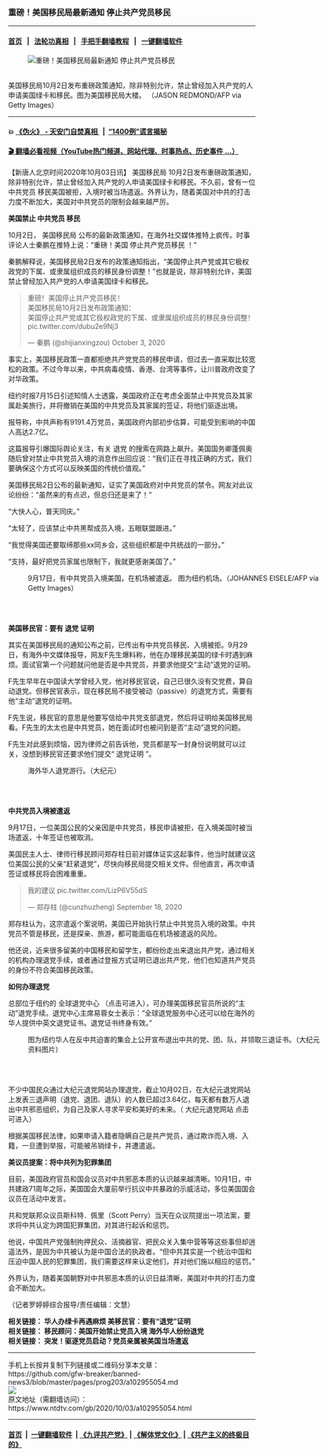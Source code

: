 ### 重磅！美国移民局最新通知 停止共产党员移民
------------------------

#### [首页](https://github.com/gfw-breaker/banned-news3/blob/master/README.md) &nbsp;&nbsp;|&nbsp;&nbsp; [法轮功真相](https://github.com/begood0513/basic/blob/master/README.md)  &nbsp;&nbsp;|&nbsp;&nbsp; [手把手翻墙教程](https://github.com/gfw-breaker/guides/wiki)  &nbsp;&nbsp;|&nbsp;&nbsp; [一键翻墙软件](https://github.com/gfw-breaker/nogfw/blob/master/README.md)  



<div><div class="featured_image">
 <figure>
  <img alt="重磅！美国移民局最新通知 停止共产党员移民" src="https://i.ntdtv.com/assets/uploads/2020/10/GettyImages-1204950071-800x450.jpg"/>
 </figure><br/>
 <span class="caption">
  美国移民局10月2日发布重磅政策通知，除非特别允许，禁止曾经加入共产党的人申请美国绿卡和移民。图为美国移民局大楼。 （JASON REDMOND/AFP via Getty Images）
 </span>
</div>
</div><hr/>

#### 💥 [《伪火》 - 天安门自焚真相 ](http://158.247.195.190:10000/videos/blog/weihuo.html)&nbsp; |&nbsp; [“1400例”谎言揭秘  ](http://158.247.195.190:10000/videos/blog/jiexi1400.html)

#### [ 🎬  翻墙必看视频（YouTube热门频道、网站代理、时事热点、历史事件 ...）](https://github.com/gfw-breaker/links/blob/master/banned.md)

<div><div class="post_content" itemprop="articleBody">
 <p>
  【新唐人北京时间2020年10月03日讯】
  <ok href="https://www.ntdtv.com/gb/美国移民局.htm">
   美国移民局
  </ok>
  10月2日发布重磅政策通知，除非特别允许，禁止曾经加入共产党的人申请美国绿卡和移民。不久前，曾有一位
  <ok href="https://www.ntdtv.com/gb/中共党员.htm">
   中共党员
  </ok>
  移民美国被拒，入境时被当场遣返。外界认为，随着美国对中共的打击力度不断加大，美国对中共党员的限制会越来越严厉。
 </p>
 <p>
  <strong>
   美国禁止
   <ok href="https://www.ntdtv.com/gb/中共党员.htm">
    中共党员
   </ok>
   移民
  </strong>
 </p>
 <p>
  10月2日，
  <ok href="https://www.ntdtv.com/gb/美国移民局.htm">
   美国移民局
  </ok>
  公布的最新政策通知，在海外社交媒体推特上疯传。时事评论人士秦鹏在推特上说：“重磅！美国
  <ok href="https://www.ntdtv.com/gb/停止共产党员移民.htm">
   停止共产党员移民
  </ok>
  ！”
 </p>
 <p>
  秦鹏解释说，美国移民局2日发布的政策通知指出，“美国停止共产党或其它极权政党的下属、或隶属组织成员的移民身份调整！”也就是说，除非特别允许，美国禁止曾经加入共产党的人申请美国绿卡和移民。
 </p>
 <blockquote class="twitter-tweet">
  <p dir="ltr" lang="zh">
   重磅！美国停止共产党员移民！
   <br/>
   美国移民局10月2日发布政策通知：
   <br/>
   美国停止共产党或其它极权政党的下属、或隶属组织成员的移民身份调整！
   <ok href="https://t.co/dubu2e9Nj3">
    pic.twitter.com/dubu2e9Nj3
   </ok>
  </p>
  <p>
   — 秦鹏 (@shijianxingzou)
   <ok href="https://twitter.com/shijianxingzou/status/1312254477215379456?ref_src=twsrc%5Etfw">
    October 3, 2020
   </ok>
  </p>
 </blockquote>
 <p>
  <script async="" charset="utf-8" src="https://platform.twitter.com/widgets.js">
  </script>
 </p>
 <p>
 </p>
 <p>
  事实上，美国移民政策一直都拒绝共产党党员的移民申请，但过去一直采取比较宽松的政策。不过今年以来，中共病毒疫情、香港、台湾等事件，让川普政府改变了对华政策。
 </p>
 <p>
  纽约时报7月15日引述知情人士透露，美国政府正在考虑全面禁止中共党员及其家属赴美旅行，并将撤销在美国的中共党员及其家属的签证，将他们驱逐出境。
 </p>
 <p>
  报导称，中共声称有9191.4万党员，美国政府内部初步估算，可能受到影响的中国人高达2.7亿。
 </p>
 <p>
  这篇报导引爆国际舆论关注，有关
  <ok href="https://www.ntdtv.com/gb/退党.htm">
   退党
  </ok>
  的搜索在网路上飙升。美国国务卿蓬佩奥随后曾对禁止中共党员入境的消息作出回应说：“我们正在寻找正确的方式，我们要确保这个方式可以反映美国的传统价值观。”
 </p>
 <p>
  美国移民局2日公布的最新通知，证实了美国政府对中共党员的禁令。网友对此议论纷纷：“虽然来的有点迟，但总归还是来了！”
 </p>
 <p>
  “大快人心，普天同庆。”
 </p>
 <p>
  “太轻了，应该禁止中共黑帮成员入境，五眼联盟跟进。”
 </p>
 <p>
  “我觉得美国还要取缔那些xx同乡会，这些组织都是中共统战的一部分。”
 </p>
 <p>
  “支持，最好把党员家属也限制下，我就更感谢美国了。”
 </p>
 <figure class="wp-caption alignnone" id="attachment_102955067" style="width: 600px">
  <img alt="" class="size-medium wp-image-102955067" src="https://i.ntdtv.com/assets/uploads/2020/10/GettyImages-1212894208-800x450-600x338.jpg">
   <br/><figcaption class="wp-caption-text">
    9月17日，有中共党员入境美国，在机场被遣返。 图为纽约机场。（JOHANNES EISELE/AFP via Getty Images）
   </figcaption><br/>
  </img>
 </figure><br/>
 <p>
  <strong>
   美国移民官：要有
   <ok href="https://www.ntdtv.com/gb/退党.htm">
    退党
   </ok>
   证明
  </strong>
 </p>
 <p>
  其实在美国移民局的通知公布之前，已传出有中共党员移民、入境被拒。9月29日，有海外中文媒体报导，网友F先生爆料称，他在办理移民美国的绿卡时遇到麻烦。面试官第一个问题就问他是否是中共党员，并要求他提交“主动”退党的证明。
 </p>
 <p>
  F先生早年在中国读大学曾经入党，他对移民官说，自己已很久没有交党费，算自动退党。但移民官表示，现在移民局不接受被动（passive）的退党方式，需要有他“主动”退党的证明。
 </p>
 <p>
  F先生说，移民官的意思是他要写信给中共党支部退党，然后将证明给美国移民局看。F先生的太太也是中共党员，她在面试时也被问到是否“主动”退党的问题。
 </p>
 <p>
  F先生对此感到烦恼，因为律师之前告诉他，党员都是写一封身份说明就可以过关，没想到移民官还要求他们提交“
  <ok href="https://www.ntdtv.com/gb/退党证明.htm">
   退党证明
  </ok>
  ”。
 </p>
 <figure class="wp-caption alignnone" id="attachment_102955065" style="width: 600px">
  <img alt="" class="size-medium wp-image-102955065" src="https://i.ntdtv.com/assets/uploads/2020/10/dmhj-y9v4aa5k0r-600x338-1-800x450-600x338-1-600x338.jpg">
   <br/><figcaption class="wp-caption-text">
    海外华人退党游行。（大纪元）
   </figcaption><br/>
  </img>
 </figure><br/>
 <p>
  <strong>
   中共党员入境被遣返
  </strong>
 </p>
 <p>
  9月17日，一位美国公民的父亲因是中共党员，移民申请被拒，在入境美国时被当场遣返，十年签证也被取消。
 </p>
 <p>
  美国民主人士、律师行移民顾问郑存柱日前对媒体证实这起事件，他当时就建议这位美国公民的父亲“赶紧退党”，尽快向移民局提交相关文件。但他直言，再次申请签证或移民将会困难重重。
 </p>
 <blockquote class="twitter-tweet">
  <p dir="ltr" lang="zh">
   我的建议
   <ok href="https://t.co/LizP6V55dS">
    pic.twitter.com/LizP6V55dS
   </ok>
  </p>
  <p>
   — 郑存柱 (@cunzhuzheng)
   <ok href="https://twitter.com/cunzhuzheng/status/1306779110237184001?ref_src=twsrc%5Etfw">
    September 18, 2020
   </ok>
  </p>
 </blockquote>
 <p>
  <script async="" charset="utf-8" src="https://platform.twitter.com/widgets.js">
  </script>
 </p>
 <p>
 </p>
 <p>
  郑存柱认为，这宗遣返个案说明，美国已开始执行禁止中共党员入境的政策。中共党员不管是移民，还是探亲、旅游，都可能面临在机场被遣返的风险。
 </p>
 <p>
  他还说，近来很多留美的中国移民和留学生，都纷纷走出来退出共产党，通过相关的机构办理退党手续，或者通过登报方式证明已退出共产党，他们也知道共产党员的身份不符合美国移民政策。
 </p>
 <p>
  <strong>
   如何办理退党
  </strong>
 </p>
 <p>
  总部位于纽约的
  <ok href="https://www.tuidang.org/">
   全球退党中心
  </ok>
  （点击可进入），可办理美国移民官员所说的“主动”退党手续。退党中心主席易蓉女士表示：“全球退党服务中心还可以给在海外的华人提供中英文退党证书。退党证书终身有效。”
 </p>
 <figure class="wp-caption alignnone" id="attachment_102955066" style="width: 600px">
  <img alt="" class="size-medium wp-image-102955066" src="https://i.ntdtv.com/assets/uploads/2020/10/c7cce20afe1d9ea784de1edbc73eecf9-600x400-800x450-1-600x338.jpg"/>
  <br/><figcaption class="wp-caption-text">
   图为纽约华人在反中共迫害的集会上公开宣布退出中共的党、团、队，并领取三退证书。（大纪元资料图片）
  </figcaption><br/>
 </figure><br/>
 <p>
  不少中国民众通过大纪元退党网站办理退党，截止10月02日，在大纪元退党网站上发表三退声明（退党、退团、退队）的人数已超过3.64亿，每天都有数万人退出中共邪恶组织，为自己及家人寻求平安和美好的未来。（
  <ok href="https://tuidang.epochtimes.com/">
   大纪元退党网站
  </ok>
  点击可进入）
 </p>
 <p>
  根据美国移民法律，如果申请入籍者隐瞒自己是共产党员，通过欺诈而入境、入籍，一旦遭到举报，可能被吊销绿卡，并遭遣返。
 </p>
 <p>
  <strong>
   美议员提案：将中共列为犯罪集团
  </strong>
 </p>
 <p>
  目前，美国政府官员和国会议员对中共邪恶本质的认识越来越清晰。10月1日，中共建政71周年之际，美国国会大厦前举行抗议中共暴政的示威活动，多位美国国会议员在活动中发言。
 </p>
 <p>
  共和党联邦众议员斯科特．佩里（Scott Perry）当天在众议院提出一项法案，要求将中共认定为跨国犯罪集团，对其进行起诉和惩罚。
 </p>
 <p>
  他说，中国共产党强制拘押民众、活摘器官、把民众关入集中营等等这些事但却逍遥法外，是因为中共被认为是中国合法的执政者。“但中共其实是一个统治中国和压迫中国人民的犯罪集团，我们需要这样来认定他们，并对他们施以相应的惩罚。”
 </p>
 <p>
  外界认为，随着美国朝野对中共邪恶本质的认识日益清晰，美国对中共的打击力度会不断加大。
 </p>
 <p>
  （记者罗婷婷综合报导/责任编辑：文慧）
 </p>
 <p>
  <strong>
   相关链接：
   <ok href="https://www.ntdtv.com/gb/2020/10/01/a102953258.html">
    华人办绿卡再遇麻烦 美移民官：要有“退党”证明
   </ok>
   <br/>
   相关链接：
   <ok href="https://www.ntdtv.com/gb/2020/09/27/a102950291.html">
    移民顾问：美国开始禁止党员入境 海外华人纷纷退党
   </ok>
   <br/>
   相关链接：
   <ok href="https://www.ntdtv.com/gb/2020/09/18/a102943596.html">
    突发！驱逐党员启动？党员亲属被美国当场遣返
   </ok>
  </strong>
 </p>
 <div class="single_ad">
 </div>
</div>
</div>
<hr/>
手机上长按并复制下列链接或二维码分享本文章：<br/>
https://github.com/gfw-breaker/banned-news3/blob/master/pages/prog203/a102955054.md <br/>
<a href='https://github.com/gfw-breaker/banned-news3/blob/master/pages/prog203/a102955054.md'><img src='https://github.com/gfw-breaker/banned-news3/blob/master/pages/prog203/a102955054.md.png'/></a> <br/>
原文地址（需翻墙访问）：https://www.ntdtv.com/gb/2020/10/03/a102955054.html


------------------------
#### [首页](https://github.com/gfw-breaker/banned-news3/blob/master/README.md) &nbsp;|&nbsp; [一键翻墙软件](https://github.com/gfw-breaker/nogfw/blob/master/README.md) &nbsp;| [《九评共产党》](https://github.com/gfw-breaker/9ping.md/blob/master/README.md#九评之一评共产党是什么) | [《解体党文化》](https://github.com/gfw-breaker/jtdwh.md/blob/master/README.md) | [《共产主义的终极目的》](https://github.com/gfw-breaker/gczydzjmd.md/blob/master/README.md)


<img src='http://gfw-breaker.win/banned-news3/pages/prog203/a102955054.md' width='0px' height='0px'/>